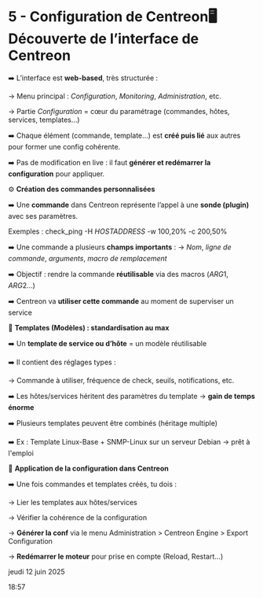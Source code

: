 # 5 - Configuration de Centreon🖥️ **Découverte de l’interface de Centreon**

➡️ L’interface est **web-based**, très structurée :

→ Menu principal : *Configuration*, *Monitoring*, *Administration*, etc.

→ Partie *Configuration* = cœur du paramétrage (commandes, hôtes, services, templates…)

➡️ Chaque élément (commande, template…) est **créé puis lié** aux autres pour former une config cohérente.

➡️ Pas de modification en live : il faut **générer et redémarrer la configuration** pour appliquer.



⚙️ **Création des commandes personnalisées**

➡️ Une **commande** dans Centreon représente l’appel à une **sonde (plugin)** avec ses paramètres.

Exemples : check_ping -H $HOSTADDRESS$ -w 100,20% -c 200,50%

➡️ Une commande a plusieurs **champs importants** : → *Nom*, *ligne de commande*, *arguments*, *macro de remplacement*

➡️ Objectif : rendre la commande **réutilisable** via des macros ($ARG1$, $ARG2$...)

➡️ Centreon va **utiliser cette commande** au moment de superviser un service



🧩 **Templates (Modèles) : standardisation au max**

➡️ Un **template de service ou d’hôte** = un modèle réutilisable

➡️ Il contient des réglages types :

→ Commande à utiliser, fréquence de check, seuils, notifications, etc.

➡️ Les hôtes/services héritent des paramètres du template → **gain de temps énorme**

➡️ Plusieurs templates peuvent être combinés (héritage multiple)

➡️ Ex : Template Linux-Base + SNMP-Linux sur un serveur Debian → prêt à l'emploi



🧱 **Application de la configuration dans Centreon**

➡️ Une fois commandes et templates créés, tu dois :

→ Lier les templates aux hôtes/services

→ Vérifier la cohérence de la configuration

→ **Générer la conf** via le menu Administration > Centreon Engine > Export Configuration

→ **Redémarrer le moteur** pour prise en compte (Reload, Restart…)

jeudi 12 juin 2025

18:57
